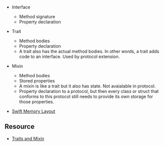 
- Interface
    - Method signature
    - Property declaration
- Trait
    - Method bodies
    - Property declaration
    - A trait also has the actual method bodies. In other words, a trait adds code to an interface. Used by protocol extension.
- Mixin
    - Method bodies
    - Stored properties
    - A mixin is like a trait but it also has state. Not avaialable in protocol.
    - Property declaration to a protocol, but then every class or struct that conforms to this protocol still needs to provide its own storage for those properties.


- [Swift Memory Layout](https://theswiftdev.com/memory-layout-in-swift/)


## Resource
- [Traits and Mixin](http://machinethink.net/blog/mixins-and-traits-in-swift-2.0/)
